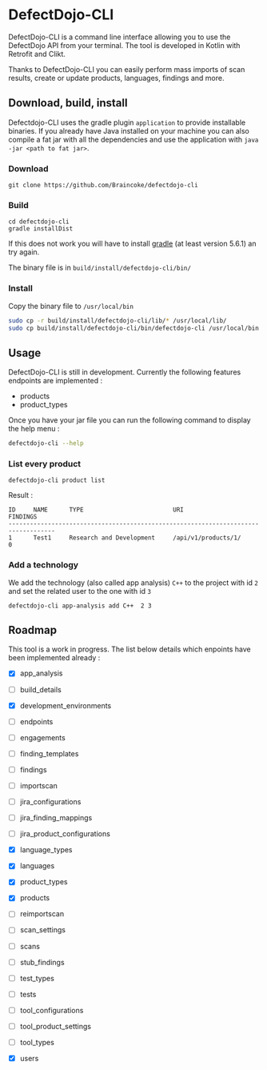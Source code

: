 # DefectDojo-CLI

DefectDojo-CLI is a command line interface allowing you to use the DefectDojo API from your terminal.
The tool is developed in Kotlin with Retrofit and Clikt.


Thanks to DefectDojo-CLI you can easily perform mass imports of scan results, create or update products, languages, 
findings and more.

## Download, build, install

Defectdojo-CLI uses the gradle plugin `application` to provide installable binaries.
If you already have Java installed on your machine you can also compile a fat jar with all the dependencies and
use the application with `java -jar <path to fat jar>`.

### Download

~~~
git clone https://github.com/Braincoke/defectdojo-cli
~~~

### Build
~~~
cd defectdojo-cli
gradle installDist
~~~
If this does not work you will have to install [gradle](https://gradle.org/install/) (at least version 5.6.1) an try again.

The binary file is in `build/install/defectdojo-cli/bin/`

### Install

Copy the binary file to `/usr/local/bin`

~~~bash
sudo cp -r build/install/defectdojo-cli/lib/* /usr/local/lib/
sudo cp build/install/defectdojo-cli/bin/defectdojo-cli /usr/local/bin
~~~

## Usage

DefectDojo-CLI is still in development.
Currently the following features endpoints are implemented :

- products
- product_types

Once you have your jar file you can run the following command to display the help menu :

~~~bash
defectdojo-cli --help
~~~

### List every product 

~~~
defectdojo-cli product list
~~~

Result :
~~~
ID     NAME      TYPE                         URI                     FINDINGS     
-----------------------------------------------------------------------------------
1      Test1     Research and Development     /api/v1/products/1/     0      
~~~

### Add a technology 

We add the technology (also called app analysis) `C++` to the project with id `2` and set the related user to
the one with id `3`
~~~
defectdojo-cli app-analysis add C++  2 3
~~~

## Roadmap

This tool is a work in progress.
The list below details which enpoints have been implemented already :

- [x] app_analysis
- [ ] build_details
- [x] development_environments
- [ ] endpoints
- [ ] engagements
- [ ] finding_templates
- [ ] findings
- [ ] importscan
- [ ] jira_configurations
- [ ] jira_finding_mappings
- [ ] jira_product_configurations
- [x] language_types
- [x] languages
- [x] product_types
- [x] products
- [ ] reimportscan
- [ ] scan_settings
- [ ] scans
- [ ] stub_findings
- [ ] test_types
- [ ] tests
- [ ] tool_configurations
- [ ] tool_product_settings
- [ ] tool_types
- [x] users



